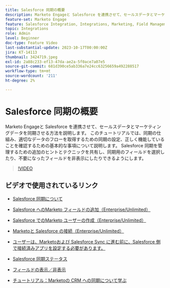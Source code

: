 ```yaml
---
title: Salesforce 同期の概要
description: Marketo Engageと Salesforce を連携させて、セールスデータとマーケティングデータを同期させる方法を説明します。 このチュートリアルでは、同期の仕組み、適切なデータのフローを取得するための同期の設定、正しく機能していることを確認するための基本的な事項について説明します。
feature-set: Marketo Engage
feature: Salesforce Integration, Integrations, Marketing, Field Management, Administration
topic: Integrations
role: Admin
level: Beginner
doc-type: Feature Video
last-substantial-update: 2023-10-17T00:00:00Z
jira: KT-14113
thumbnail: 3424719.jpeg
exl-id: 2a88c233-ef13-47da-ae2a-5f0ace7a07e5
source-git-commit: 681d390ce5ab336a7e24cc63256659a492288517
workflow-type: tm+mt
source-wordcount: '211'
ht-degree: 2%

---
```


# Salesforce 同期の概要

Marketo Engageと Salesforce を連携させて、セールスデータとマーケティングデータを同期させる方法を説明します。 このチュートリアルでは、同期の仕組み、適切なデータのフローを取得するための同期の設定、正しく機能していることを確認するための基本的な事項について説明します。 Salesforce 同期を管理するための追加のヒントとテクニックを共有し、同期用のフィールドを選択したり、不要になったフィールドを非表示にしたりできるようにします。

>[!VIDEO](https://video.tv.adobe.com/v/3424719/?learn=on)

## ビデオで使用されているリンク

* [Salesforce 同期について ](https://experienceleague.adobe.com/docs/marketo/using/product-docs/crm-sync/salesforce-sync/understanding-the-salesforce-sync.html?lang=ja)

* [Salesforce へのMarketo フィールドの追加（Enterprise/Unlimited） ](https://experienceleague.adobe.com/docs/marketo/using/product-docs/crm-sync/salesforce-sync/setup/enterprise-unlimited-edition/step-1-of-3-add-marketo-fields-to-salesforce-enterprise-unlimited.html?lang=ja)

* [Salesforce でのMarketo ユーザーの作成（Enterprise/Unlimited） ](https://experienceleague.adobe.com/docs/marketo/using/product-docs/crm-sync/salesforce-sync/setup/enterprise-unlimited-edition/step-2-of-3-create-a-salesforce-user-for-marketo-enterprise-unlimited.html?lang=ja)

* [Marketoと Salesforce の接続（Enterprise/Unlimited） ](https://experienceleague.adobe.com/docs/marketo/using/product-docs/crm-sync/salesforce-sync/setup/enterprise-unlimited-edition/step-3-of-3-connect-marketo-and-salesforce-enterprise-unlimited.html?lang=ja)

* [ ユーザーは、Marketoおよび Salesforce Sync に進む前に、Salesforce 側で接続済みアプリを設定する必要があります。](https://experienceleague.adobe.com/docs/marketo/using/product-docs/crm-sync/salesforce-sync/log-in-using-oauth-2-0.html?lang=ja)

* [Salesforce 同期ステータス ](https://experienceleague.adobe.com/docs/marketo/using/product-docs/crm-sync/salesforce-sync/salesforce-sync-status.html?lang=ja)

* [フィールドの表示／非表示](https://experienceleague.adobe.com/docs/marketo/using/product-docs/administration/field-management/hide-and-unhide-a-field.html?lang=ja)

* [ チュートリアル：Marketoの CRM への同期について学ぶ ](https://experienceleague.adobe.com/docs/marketo-learn/tutorials/lead-and-data-management/crm-sync-learn.html?lang=ja)
